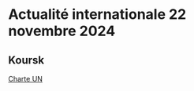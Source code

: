 # Actualité internationale 22 novembre 2024
## Koursk

[Charte UN](https://www.un.org/fr/about-us/un-charter/full-text)
